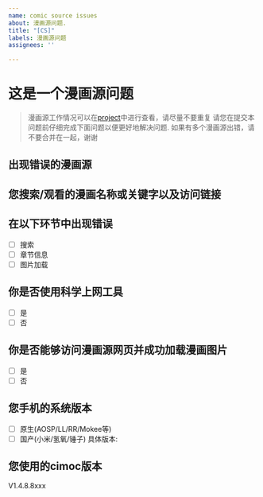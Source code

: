```yaml
---
name: comic source issues
about: 漫画源问题.
title: "[CS]"
labels: 漫画源问题
assignees: ''

---
```


# 这是一个漫画源问题

> 漫画源工作情况可以在[project](https://github.com/Haleydu/Cimoc/projects/2)中进行查看，请尽量不要重复
> 请您在提交本问题前仔细完成下面问题以便更好地解决问题.
> 如果有多个漫画源出错，请不要合并在一起，谢谢

## 出现错误的漫画源

## 您搜索/观看的漫画名称或关键字以及访问链接

## 在以下环节中出现错误
- [ ] 搜索
- [ ] 章节信息
- [ ] 图片加载

## 你是否使用科学上网工具
- [ ] 是
- [ ] 否

## 你是否能够访问漫画源网页并成功加载漫画图片
- [ ] 是
- [ ] 否

## 您手机的系统版本
- [ ] 原生(AOSP/LL/RR/Mokee等)
- [ ] 国产(小米/氢氧/锤子)
具体版本: 

## 您使用的cimoc版本
V1.4.8.8xxx
